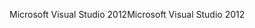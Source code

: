 <span data-ttu-id="5ee66-101">Microsoft Visual Studio 2012</span><span class="sxs-lookup"><span data-stu-id="5ee66-101">Microsoft Visual Studio 2012</span></span>